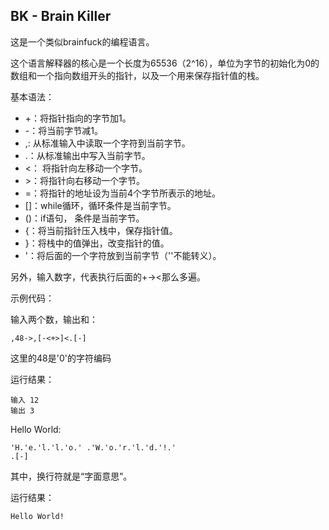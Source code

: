 ## BK - Brain Killer
这是一个类似brainfuck的编程语言。

这个语言解释器的核心是一个长度为65536（2^16），单位为字节的初始化为0的数组和一个指向数组开头的指针，以及一个用来保存指针值的栈。

基本语法：
- +：将指针指向的字节加1。
- -：将当前字节减1。
- ,: 从标准输入中读取一个字符到当前字节。
- .：从标准输出中写入当前字节。
- <： 将指针向左移动一个字节。
- \>：将指针向右移动一个字节。
- =：将指针的地址设为当前4个字节所表示的地址。
- []：while循环，循环条件是当前字节。
- ()：if语句， 条件是当前字节。
- {：将当前指针压入栈中，保存指针值。
- }：将栈中的值弹出，改变指针的值。
- '：将后面的一个字符放到当前字节（'\'不能转义）。

另外，输入数字，代表执行后面的+-><那么多遍。

示例代码：

输入两个数，输出和：
```
,48->,[-<+>]<.[-]
```
这里的48是'0'的字符编码

运行结果：
```
输入 12
输出 3
```

Hello World:
```
'H.'e.'l.'l.'o.' .'W.'o.'r.'l.'d.'!.'
.[-]
```
其中，换行符就是“字面意思”。

运行结果：
```
Hello World!
```
